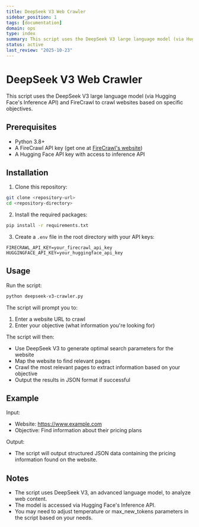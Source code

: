 ```yaml
---
title: DeepSeek V3 Web Crawler
sidebar_position: 1
tags: [documentation]
domain: ops
type: index
summary: This script uses the DeepSeek V3 large language model (via Hugging Face's Inference API) and FireCrawl to crawl websites based on specific objectives.
status: active
last_review: "2025-10-23"
---
```


# DeepSeek V3 Web Crawler

This script uses the DeepSeek V3 large language model (via Hugging Face's Inference API) and FireCrawl to crawl websites based on specific objectives.

## Prerequisites

- Python 3.8+
- A FireCrawl API key (get one at [FireCrawl's website](https://firecrawl.app))
- A Hugging Face API key with access to inference API

## Installation

1. Clone this repository:

```bash
git clone <repository-url>
cd <repository-directory>
```

2. Install the required packages:

```bash
pip install -r requirements.txt
```

3. Create a `.env` file in the root directory with your API keys:

```
FIRECRAWL_API_KEY=your_firecrawl_api_key
HUGGINGFACE_API_KEY=your_huggingface_api_key
```

## Usage

Run the script:

```bash
python deepseek-v3-crawler.py
```

The script will prompt you to:

1. Enter a website URL to crawl
2. Enter your objective (what information you're looking for)

The script will then:

- Use DeepSeek V3 to generate optimal search parameters for the website
- Map the website to find relevant pages
- Crawl the most relevant pages to extract information based on your objective
- Output the results in JSON format if successful

## Example

Input:

- Website: https://www.example.com
- Objective: Find information about their pricing plans

Output:

- The script will output structured JSON data containing the pricing information found on the website.

## Notes

- The script uses DeepSeek V3, an advanced language model, to analyze web content.
- The model is accessed via Hugging Face's Inference API.
- You may need to adjust temperature or max_new_tokens parameters in the script based on your needs.
